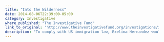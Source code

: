 ```yaml
---
title: "Into the Wilderness"
date: 2014-08-06T22:39:00-05:00
category: Investigative
where_published: "The Investigative Fund"
link_to_original: "http://www.theinvestigativefund.org/investigations/immigrationandlabor/2011/into_the_wilderness/"
description: "To comply with US immigration law, Exelina Hernandez would have to risk her life."
---
```

